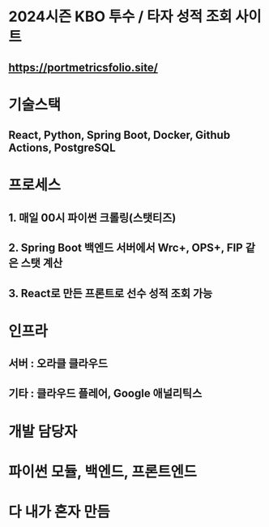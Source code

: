 # 2024시즌 KBO 투수 / 타자 성적 조회 사이트

## https://portmetricsfolio.site/

# 기술스택
## React, Python, Spring Boot, Docker, Github Actions, PostgreSQL

# 프로세스 

## 1. 매일 00시 파이썬 크롤링(스탯티즈)
## 2. Spring Boot 백엔드 서버에서 Wrc+, OPS+, FIP 같은 스탯 계산
## 3. React로 만든 프론트로 선수 성적 조회 가능

# 인프라 
## 서버 : 오라클 클라우드
## 기타 : 클라우드 플레어, Google 애널리틱스

# 개발 담당자

# 파이썬 모듈, 백엔드, 프론트엔드
# 다 내가 혼자 만듬
